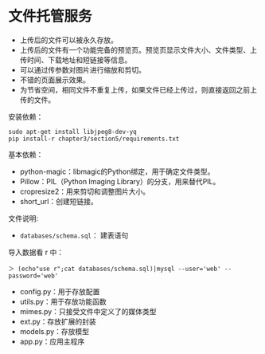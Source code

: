 # 文件托管服务

- 上传后的文件可以被永久存放。
- 上传后的文件有一个功能完备的预览页。预览页显示文件大小、文件类型、上传时间、下载地址和短链接等信息。
- 可以通过传参数对图片进行缩放和剪切。
- 不错的页面展示效果。
- 为节省空间，相同文件不重复上传，如果文件已经上传过，则直接返回之前上传的文件。

安装依赖：

```shell
sudo apt-get install libjpeg8-dev-yq
pip install-r chapter3/section5/requirements.txt
```

基本依赖：

- python-magic：libmagic的Python绑定，用于确定文件类型。
- Pillow：PIL（Python Imaging Library）的分支，用来替代PIL。
- cropresize2：用来剪切和调整图片大小。
- short_url：创建短链接。

文件说明:

- `databases/schema.sql`： 建表语句

导入数据看 r 中：

```shell
＞ (echo"use r";cat databases/schema.sql)|mysql --user='web' --password='web'
```

- config.py：用于存放配置
- utils.py：用于存放功能函数
- mimes.py：只接受文件中定义了的媒体类型
- ext.py：存放扩展的封装
- models.py：存放模型
- app.py：应用主程序



